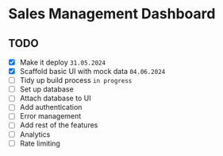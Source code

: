 # Sales Management Dashboard

## TODO

- [x] Make it deploy `31.05.2024`
- [x] Scaffold basic UI with mock data `04.06.2024`
- [ ] Tidy up build process `in progress`
- [ ] Set up database
- [ ] Attach database to UI
- [ ] Add authentication
- [ ] Error management
- [ ] Add rest of the features
- [ ] Analytics
- [ ] Rate limiting
